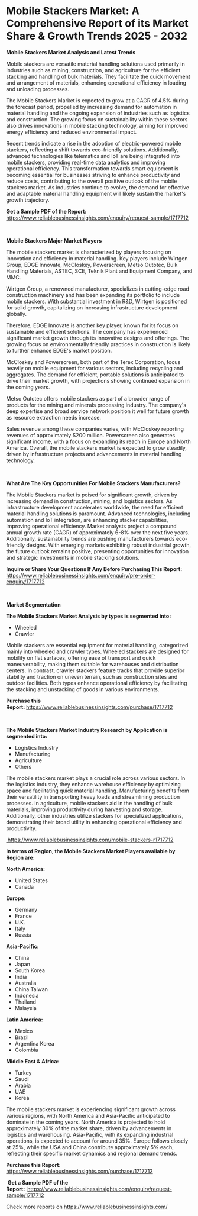 <p><h1>Mobile Stackers Market: A Comprehensive Report of its Market Share & Growth Trends 2025 - 2032</h1></p><p><strong>Mobile Stackers Market Analysis and Latest Trends</strong></p>
<p><p>Mobile stackers are versatile material handling solutions used primarily in industries such as mining, construction, and agriculture for the efficient stacking and handling of bulk materials. They facilitate the quick movement and arrangement of materials, enhancing operational efficiency in loading and unloading processes.</p><p>The Mobile Stackers Market is expected to grow at a CAGR of 4.5% during the forecast period, propelled by increasing demand for automation in material handling and the ongoing expansion of industries such as logistics and construction. The growing focus on sustainability within these sectors also drives innovations in mobile stacking technology, aiming for improved energy efficiency and reduced environmental impact.</p><p>Recent trends indicate a rise in the adoption of electric-powered mobile stackers, reflecting a shift towards eco-friendly solutions. Additionally, advanced technologies like telematics and IoT are being integrated into mobile stackers, providing real-time data analytics and improving operational efficiency. This transformation towards smart equipment is becoming essential for businesses striving to enhance productivity and reduce costs, contributing to the overall positive outlook of the mobile stackers market. As industries continue to evolve, the demand for effective and adaptable material handling equipment will likely sustain the market's growth trajectory.</p></p>
<p><strong>Get a Sample PDF of the Report:&nbsp;</strong> <a href="https://www.reliablebusinessinsights.com/enquiry/request-sample/1717712?utm_campaign=2214&utm_medium=2&utm_source=Github&utm_content=ia&utm_term=18022025&utm_id=mobile-stackers">https://www.reliablebusinessinsights.com/enquiry/request-sample/1717712</a></p>
<p>&nbsp;</p>
<p><strong>Mobile Stackers Major Market Players</strong></p>
<p><p>The mobile stackers market is characterized by players focusing on innovation and efficiency in material handling. Key players include Wirtgen Group, EDGE Innovate, McCloskey, Powerscreen, Metso Outotec, Bulk Handling Materials, ASTEC, SCE, Teknik Plant and Equipment Company, and MMC. </p><p>Wirtgen Group, a renowned manufacturer, specializes in cutting-edge road construction machinery and has been expanding its portfolio to include mobile stackers. With substantial investment in R&D, Wirtgen is positioned for solid growth, capitalizing on increasing infrastructure development globally.</p><p>Therefore, EDGE Innovate is another key player, known for its focus on sustainable and efficient solutions. The company has experienced significant market growth through its innovative designs and offerings. The growing focus on environmentally friendly practices in construction is likely to further enhance EDGE's market position.</p><p>McCloskey and Powerscreen, both part of the Terex Corporation, focus heavily on mobile equipment for various sectors, including recycling and aggregates. The demand for efficient, portable solutions is anticipated to drive their market growth, with projections showing continued expansion in the coming years.</p><p>Metso Outotec offers mobile stackers as part of a broader range of products for the mining and minerals processing industry. The company's deep expertise and broad service network position it well for future growth as resource extraction needs increase.</p><p>Sales revenue among these companies varies, with McCloskey reporting revenues of approximately $200 million. Powerscreen also generates significant income, with a focus on expanding its reach in Europe and North America. Overall, the mobile stackers market is expected to grow steadily, driven by infrastructure projects and advancements in material handling technology.</p></p>
<p>&nbsp;</p>
<p><strong>What Are The Key Opportunities For Mobile Stackers Manufacturers?</strong></p>
<p><p>The Mobile Stackers market is poised for significant growth, driven by increasing demand in construction, mining, and logistics sectors. As infrastructure development accelerates worldwide, the need for efficient material handling solutions is paramount. Advanced technologies, including automation and IoT integration, are enhancing stacker capabilities, improving operational efficiency. Market analysts project a compound annual growth rate (CAGR) of approximately 6-8% over the next five years. Additionally, sustainability trends are pushing manufacturers towards eco-friendly designs. With emerging markets exhibiting robust industrial growth, the future outlook remains positive, presenting opportunities for innovation and strategic investments in mobile stacking solutions.</p></p>
<p><strong>Inquire or Share Your Questions If Any Before Purchasing This Report:</strong> <a href="https://www.reliablebusinessinsights.com/enquiry/pre-order-enquiry/1717712?utm_campaign=2214&utm_medium=2&utm_source=Github&utm_content=ia&utm_term=18022025&utm_id=mobile-stackers">https://www.reliablebusinessinsights.com/enquiry/pre-order-enquiry/1717712</a></p>
<p>&nbsp;</p>
<p><strong>Market Segmentation</strong></p>
<p><strong>The Mobile Stackers Market Analysis by types is segmented into:</strong></p>
<p><ul><li>Wheeled</li><li>Crawler</li></ul></p>
<p><p>Mobile stackers are essential equipment for material handling, categorized mainly into wheeled and crawler types. Wheeled stackers are designed for mobility on flat surfaces, offering ease of transport and quick maneuverability, making them suitable for warehouses and distribution centers. In contrast, crawler stackers feature tracks that provide superior stability and traction on uneven terrain, such as construction sites and outdoor facilities. Both types enhance operational efficiency by facilitating the stacking and unstacking of goods in various environments.</p></p>
<p><strong>Purchase this Report:&nbsp;</strong><a href="https://www.reliablebusinessinsights.com/purchase/1717712?utm_campaign=2214&utm_medium=2&utm_source=Github&utm_content=ia&utm_term=18022025&utm_id=mobile-stackers">https://www.reliablebusinessinsights.com/purchase/1717712</a></p>
<p>&nbsp;</p>
<p><strong>The Mobile Stackers Market Industry Research by Application is segmented into:</strong></p>
<p><ul><li>Logistics Industry</li><li>Manufacturing</li><li>Agriculture</li><li>Others</li></ul></p>
<p><p>The mobile stackers market plays a crucial role across various sectors. In the logistics industry, they enhance warehouse efficiency by optimizing space and facilitating quick material handling. Manufacturing benefits from their versatility in transporting heavy loads and streamlining production processes. In agriculture, mobile stackers aid in the handling of bulk materials, improving productivity during harvesting and storage. Additionally, other industries utilize stackers for specialized applications, demonstrating their broad utility in enhancing operational efficiency and productivity.</p></p>
<p><a href="https://www.reliablebusinessinsights.com/mobile-stackers-r1717712?utm_campaign=2214&utm_medium=2&utm_source=Github&utm_content=ia&utm_term=18022025&utm_id=mobile-stackers">&nbsp;https://www.reliablebusinessinsights.com/mobile-stackers-r1717712</a></p>
<p><strong>In terms of Region, the Mobile Stackers Market Players available by Region are:</strong></p>
<p>
    <p> <strong> North America: </strong>
        <ul>
            <li>United States</li>
            <li>Canada</li>
        </ul>
        </p> 
    <p> <strong> Europe: </strong>
        <ul>
            <li>Germany</li>
            <li>France</li>
            <li>U.K.</li>
            <li>Italy</li>
            <li>Russia</li>
        </ul>
        </p> 
    <p> <strong> Asia-Pacific: </strong>
        <ul>
            <li>China</li>
            <li>Japan</li>
            <li>South Korea</li>
            <li>India</li>
            <li>Australia</li>
            <li>China Taiwan</li>
            <li>Indonesia</li>
            <li>Thailand</li>
            <li>Malaysia</li>
        </ul>
        </p> 
    <p> <strong> Latin America: </strong>
        <ul>
            <li>Mexico</li>
            <li>Brazil</li>
            <li>Argentina Korea</li>
            <li>Colombia</li>
        </ul>
        </p> 
    <p> <strong> Middle East & Africa: </strong>
        <ul>
            <li>Turkey</li>
            <li>Saudi</li>
            <li>Arabia</li>
            <li>UAE</li>
            <li>Korea</li>
        </ul>
    </p>
    </p>
<p><p>The mobile stackers market is experiencing significant growth across various regions, with North America and Asia-Pacific anticipated to dominate in the coming years. North America is projected to hold approximately 30% of the market share, driven by advancements in logistics and warehousing. Asia-Pacific, with its expanding industrial operations, is expected to account for around 35%. Europe follows closely at 25%, while the USA and China contribute approximately 5% each, reflecting their specific market dynamics and regional demand trends.</p></p>
<p><strong>Purchase this Report: </strong><a href="https://www.reliablebusinessinsights.com/purchase/1717712?utm_campaign=2214&utm_medium=2&utm_source=Github&utm_content=ia&utm_term=18022025&utm_id=mobile-stackers">https://www.reliablebusinessinsights.com/purchase/1717712</a></p>
<p>&nbsp;<strong>Get a Sample PDF of the Report:&nbsp;&nbsp;</strong><a href="https://www.reliablebusinessinsights.com/enquiry/request-sample/1717712?utm_campaign=2214&utm_medium=2&utm_source=Github&utm_content=ia&utm_term=18022025&utm_id=mobile-stackers">https://www.reliablebusinessinsights.com/enquiry/request-sample/1717712</a></p>
<p><strong></strong></p>
<p>Check more reports on <a href="https://www.reliablebusinessinsights.com/?utm_campaign=2214&utm_medium=2&utm_source=Github&utm_content=ia&utm_term=18022025&utm_id=mobile-stackers">https://www.reliablebusinessinsights.com/</a></p>